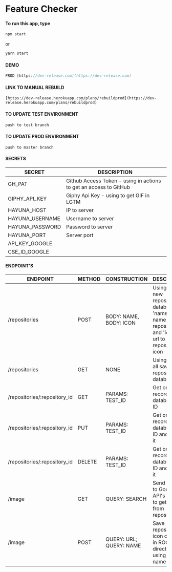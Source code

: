 # Feature Checker

#### To run this app, type

```javascript
npm start
```

or

```javascript
yarn start
```

#### DEMO

```javascript
PROD [https://dev-release.com](https://dev-release.com)
```

#### LINK TO MANUAL REBUILD

```
[https://dev-release.herokuapp.com/plans/rebuildprod](https://dev-release.herokuapp.com/plans/rebuildprod)
```

#### TO UPDATE TEST ENVIRONMENT

```javascript
push to test branch
```

#### TO UPDATE PROD ENVIRONMENT

```
push to master branch
```

#### SECRETS

| SECRET          | DESCRIPTION                                                       |
| --------------- | ----------------------------------------------------------------- |
| GH_PAT          | Github Access Token - using in actions to get an access to GitHub |
| GIPHY_API_KEY   | Giphy Api Key - using to get GIF in LGTM                          |
| HAYUNA_HOST     | IP to server                                                      |
| HAYUNA_USERNAME | Username to server                                                |
| HAYUNA_PASSWORD | Password to server                                                |
| HAYUNA_PORT     | Server port                                                       |
| API_KEY_GOOGLE  |                                                                   |
| CSE_ID_GOOGLE   |                                                                   |

#### ENDPOINT'S

| ENDPOINT                      | METHOD    | CONSTRUCTION              | DESCRIPTION                            |
|  ---------------------------- | --------- | ------------------------- | -------------------------------------- |
| /repositories                 | POST      | BODY: NAME, BODY: ICON    | Using to save new repository in database; 'name' is a name of repository and 'icon' is a url to repository icon |
| /repositories                 | GET       | NONE                      | Using to get all saved repositories in database |
| /repositories/:repository_id  | GET       | PARAMS: TEST_ID           | Get one record from database by ID |
| /repositories/:repository_id  | PUT       | PARAMS: TEST_ID           | Get one record from database by ID and update it |
| /repositories/:repository_id  | DELETE    | PARAMS: TEST_ID           | Get one record from database by ID and delete it |
| /image                        | GET       | QUERY: SEARCH             | Send request to Google API's Search to get images from repository |
| /image                        | POST      | QUERY: URL; QUERY: NAME   | Save repository icon on server in ROOT/logos directory using url and name |

